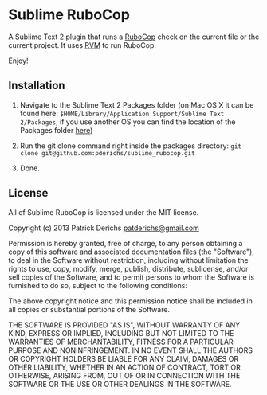 # Sublime RuboCop

A Sublime Text 2 plugin that runs a [RuboCop](https://github.com/bbatsov/rubocop) check on the current file or the current project. It uses [RVM](https://rvm.io/) to run RuboCop.

Enjoy!

## Installation

1. Navigate to the Sublime Text 2 Packages folder (on Mac OS X it can be found here: `$HOME/Library/Application Support/Sublime Text 2/Packages`, if you use another OS you can find the location of the Packages folder [here](http://docs.sublimetext.info/en/latest/basic_concepts.html#the-data-directory))

2. Run the git clone command right inside the packages directory: `git clone git@github.com:pderichs/sublime_rubocop.git`

3. Done.

## License

All of Sublime RuboCop is licensed under the MIT license.

  Copyright (c) 2013 Patrick Derichs <patderichs@gmail.com>

  Permission is hereby granted, free of charge, to any person obtaining a copy
  of this software and associated documentation files (the "Software"), to deal
  in the Software without restriction, including without limitation the rights
  to use, copy, modify, merge, publish, distribute, sublicense, and/or sell
  copies of the Software, and to permit persons to whom the Software is
  furnished to do so, subject to the following conditions:

  The above copyright notice and this permission notice shall be included in
  all copies or substantial portions of the Software.

  THE SOFTWARE IS PROVIDED "AS IS", WITHOUT WARRANTY OF ANY KIND, EXPRESS OR
  IMPLIED, INCLUDING BUT NOT LIMITED TO THE WARRANTIES OF MERCHANTABILITY,
  FITNESS FOR A PARTICULAR PURPOSE AND NONINFRINGEMENT. IN NO EVENT SHALL THE
  AUTHORS OR COPYRIGHT HOLDERS BE LIABLE FOR ANY CLAIM, DAMAGES OR OTHER
  LIABILITY, WHETHER IN AN ACTION OF CONTRACT, TORT OR OTHERWISE, ARISING FROM,
  OUT OF OR IN CONNECTION WITH THE SOFTWARE OR THE USE OR OTHER DEALINGS IN
  THE SOFTWARE.
